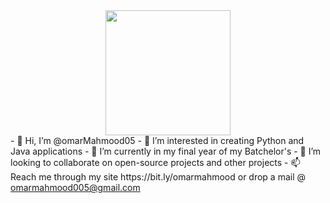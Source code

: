 <div id="header" align="center">
  <img src="https://media2.giphy.com/media/scZPhLqaVOM1qG4lT9/giphy.gif?cid=ecf05e47w5esd9v196pv0jedn39u6z1tofdmideijv10gf6m&rid=giphy.gif&ct=g" width="200"/>
</div>
- 👋 Hi, I’m @omarMahmood05
- 👀 I’m interested in creating Python and Java applications  
- 🌱 I’m currently in my final year of my Batchelor's
- 💞️ I’m looking to collaborate on open-source projects and other projects
- 📫 Reach me through my site https://bit.ly/omarmahmood or drop a mail @ <a href=mailto:omarmahmood005@gmail.com> omarmahmood005@gmail.com </a>

<!---
omarMahmood05/omarMahmood05 is a ✨ special ✨ repository because its `README.md` (this file) appears on your GitHub profile.
You can click the Preview link to take a look at your changes.
--->
